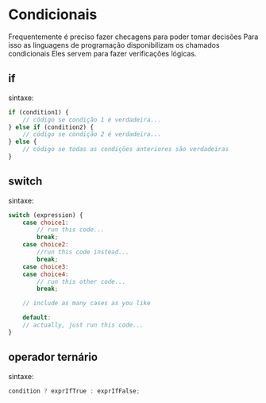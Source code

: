 # Condicionais

Frequentemente é preciso fazer checagens para poder tomar decisões
Para isso as linguagens de programação disponibilizam os chamados condicionais
Eles servem para fazer verificações lógicas.

## if

sintaxe:

```javascript
if (condition1) {
    // código se condição 1 é verdadeira...
} else if (condition2) {
    // código se condição 2 é verdadeira...
} else {
    // código se todas as condições anteriores são verdadeiras
}
```

## switch

sintaxe:

```javascript
switch (expression) {
    case choice1:
        // run this code...
        break;
    case choice2:
        //run this code instead...
        break;
    case choice3:
    case choice4:
        // run this other code...
        break;

    // include as many cases as you like

    default:
    // actually, just run this code...
}
```

## operador ternário

sintaxe:

```javascript
condition ? exprIfTrue : exprIfFalse;
```

